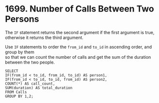 # 1699. Number of Calls Between Two Persons

The `IF` statement returns the second argument if the first argument is true, otherwise it returns the third argument.  

Use `IF` statements to order the `from_id` and `to_id` in ascending order, and group by them  
so that we can count the number of calls and get the sum of the duration between the two people.  

```
SELECT 
IF(from_id < to_id, from_id, to_id) AS person1,
IF(from_id < to_id, to_id, from_id) AS person2,
COUNT(*) AS call_count,
SUM(duration) AS total_duration
FROM Calls
GROUP BY 1,2;
```